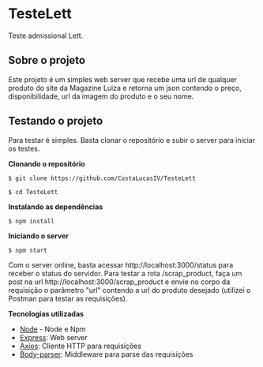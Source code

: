 # TesteLett
Teste admissional Lett.

## Sobre o projeto
Este projeto é um simples web server que recebe uma url de qualquer produto do site da Magazine Luiza e retorna um json contendo o preço, disponibilidade, url da imagem do produto e o seu nome.

## Testando o projeto

Para testar é simples. Basta clonar o repositório e subir o server para iniciar os testes.

**Clonando o repositório**

```
$ git clone https://github.com/CostaLucasIV/TesteLett

$ cd TesteLett
```

**Instalando as dependências**

```
$ npm install
```

**Iniciando o server**

```
$ npm start
```
Com o server online, basta acessar http://localhost:3000/status para receber o status do servidor. Para testar a rota /scrap_product, faça um post na url http://localhost:3000/scrap_product e envie no corpo da requisição o parâmetro "url" contendo a url do produto desejado (utilizei o Postman para testar as requisições).

**Tecnologias utilizadas**
- [Node](https://nodejs.org/) - Node e Npm
- [Express](https://expressjs.com/pt-br/): Web server
- [Axios](https://www.npmjs.com/package/axios): Cliente HTTP para requisições
- [Body-parser](https://www.npmjs.com/package/body-parser): Middleware para parse das requisições
